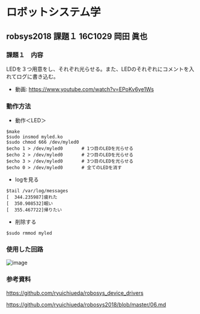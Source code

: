 # ロボットシステム学
## robsys2018 課題１ 16C1029 岡田 眞也
### 課題１　内容
LEDを３つ用意をし、それぞれ光らせる。また、LEDのそれぞれにコメントを入れてログに書き込む。

* 動画: https://www.youtube.com/watch?v=EPoKv6ye1Ws

### 動作方法

* 動作＜LED＞
```
$make 
$sudo insmod myled.ko
$sudo chmod 666 /dev/myled0
$echo 1 > /dev/myled0		# 1つ目のLEDを光らせる
$echo 2 > /dev/myled0		# 2つ目のLEDを光らせる
$echo 3 > /dev/myled0		# 3つ目のLEDを光らせる
$echo 0 > /dev/myled0		# 全てのLEDを消す
```
* logを見る
```
$tail /var/log/messages
[  344.235987]疲れた
[  350.908532]眠い
[  355.467722]帰りたい
```
* 削除する
```
$sudo rmmod myled
```
### 使用した回路
![image](https://github.com/MasayaOkada/robotsys/blob/master/IMG_7749.jpeg)

### 参考資料
https://github.com/ryuichiueda/robosys_device_drivers

https://github.com/ryuichiueda/robosys2018/blob/master/06.md

